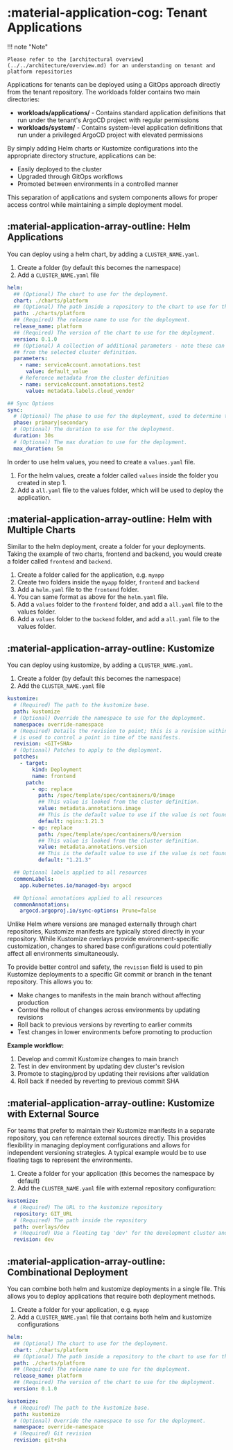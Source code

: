 # :material-application-cog: Tenant Applications

!!! note "Note"

    Please refer to the [architectural overview](../../architecture/overview.md) for an understanding on tenant and platform repositories

Applications for tenants can be deployed using a GitOps approach directly from the tenant repository. The workloads folder contains two main directories:

- **workloads/applications/** - Contains standard application definitions that run under the tenant's ArgoCD project with regular permissions
- **workloads/system/** - Contains system-level application definitions that run under a privileged ArgoCD project with elevated permissions

By simply adding Helm charts or Kustomize configurations into the appropriate directory structure, applications can be:

- Easily deployed to the cluster
- Upgraded through GitOps workflows
- Promoted between environments in a controlled manner

This separation of applications and system components allows for proper access control while maintaining a simple deployment model.

## :material-application-array-outline: Helm Applications

You can deploy using a helm chart, by adding a `CLUSTER_NAME.yaml`.

1. Create a folder (by default this becomes the namespace)
2. Add a `CLUSTER_NAME.yaml` file

```yaml
helm:
  ## (Optional) The chart to use for the deployment.
  chart: ./charts/platform
  ## (Optional) The path inside a repository to the chart to use for the deployment.
  path: ./charts/platform
  ## (Required) The release name to use for the deployment.
  release_name: platform
  ## (Required) The version of the chart to use for the deployment.
  version: 0.1.0
  ## (Optional) A collection of additional parameters - note these can reference metadata
  ## from the selected cluster definition.
  parameters:
    - name: serviceAccount.annotations.test
      value: default_value
    # Reference metadata from the cluster definition
    - name: serviceAccount.annotations.test2
      value: metadata.labels.cloud_vendor

## Sync Options
sync:
  # (Optional) The phase to use for the deployment, used to determine the order of the deployment.
  phase: primary|secondary
  # (Optional) The duration to use for the deployment.
  duration: 30s
  # (Optional) The max duration to use for the deployment.
  max_duration: 5m
```

In order to use helm values, you need to create a `values.yaml` file.

1. For the helm values, create a folder called `values` inside the folder you created in step 1.
2. Add a `all.yaml` file to the values folder, which will be used to deploy the application.

## :material-application-array-outline: Helm with Multiple Charts

Similar to the helm deployment, create a folder for your deployments. Taking the example of two charts, frontend and backend, you would create a folder called `frontend` and `backend`.

1. Create a folder called for the application, e.g. `myapp`
2. Create two folders inside the `myapp` folder, `frontend` and `backend`
3. Add a `helm.yaml` file to the `frontend` folder.
4. You can same format as above for the `helm.yaml` file.
5. Add a `values` folder to the `frontend` folder, and add a `all.yaml` file to the values folder.
6. Add a `values` folder to the `backend` folder, and add a `all.yaml` file to the values folder.

## :material-application-array-outline: Kustomize

You can deploy using kustomize, by adding a `CLUSTER_NAME.yaml`.

1. Create a folder (by default this becomes the namespace)
2. Add the `CLUSTER_NAME.yaml` file

```yaml
kustomize:
  # (Required) The path to the kustomize base.
  path: kustomize
  # (Optional) Override the namespace to use for the deployment.
  namespace: override-namespace
  # (Required) Details the revision to point; this is a revision within those repository and
  # is used to control a point in time of the manifests.
  revision: <GIT+SHA>
  # (Optional) Patches to apply to the deployment.
  patches:
    - target:
        kind: Deployment
        name: frontend
      patch:
        - op: replace
          path: /spec/template/spec/containers/0/image
          ## This value is looked from the cluster definition.
          value: metadata.annotations.image
          ## This is the default value to use if the value is not found.
          default: nginx:1.21.3
        - op: replace
          path: /spec/template/spec/containers/0/version
          ## This value is looked from the cluster definition.
          value: metadata.annotations.version
          ## This is the default value to use if the value is not found.
          default: "1.21.3"

  ## Optional labels applied to all resources
  commonLabels:
    app.kubernetes.io/managed-by: argocd

  ## Optional annotations applied to all resources
  commonAnnotations:
    argocd.argoproj.io/sync-options: Prune=false
```

Unlike Helm where versions are managed externally through chart repositories, Kustomize manifests are typically stored directly in your repository. While Kustomize overlays provide environment-specific customization, changes to shared base configurations could potentially affect all environments simultaneously.

To provide better control and safety, the `revision` field is used to pin Kustomize deployments to a specific Git commit or branch in the tenant repository. This allows you to:

- Make changes to manifests in the main branch without affecting production
- Control the rollout of changes across environments by updating revisions
- Roll back to previous versions by reverting to earlier commits
- Test changes in lower environments before promoting to production

**Example workflow:**

1. Develop and commit Kustomize changes to main branch
2. Test in dev environment by updating dev cluster's revision
3. Promote to staging/prod by updating their revisions after validation
4. Roll back if needed by reverting to previous commit SHA

## :material-application-array-outline: Kustomize with External Source

For teams that prefer to maintain their Kustomize manifests in a separate repository, you can reference external sources directly. This provides flexibility in managing deployment configurations and allows for independent versioning strategies. A typical example would be to use floating tags to represent the environments.

1. Create a folder for your application (this becomes the namespace by default)
2. Add the `CLUSTER_NAME.yaml` file with external repository configuration:

```yaml
kustomize:
  # (Required) The URL to the kustomize repository
  repository: GIT_URL
  # (Required) The path inside the repository
  path: overlays/dev
  # (Required) Use a floating tag 'dev' for the development cluster and similar for the prod
  revision: dev
```

## :material-application-array-outline: Combinational Deployment

You can combine both helm and kustomize deployments in a single file. This allows you to deploy applications that require both deployment methods.

1. Create a folder for your application, e.g. `myapp`
2. Add a `CLUSTER_NAME.yaml` file that contains both helm and kustomize configurations

```yaml
helm:
  ## (Optional) The chart to use for the deployment.
  chart: ./charts/platform
  ## (Optional) The path inside a repository to the chart to use for the deployment.
  path: ./charts/platform
  ## (Required) The release name to use for the deployment.
  release_name: platform
  ## (Required) The version of the chart to use for the deployment.
  version: 0.1.0

kustomize:
  # (Required) The path to the kustomize base.
  path: kustomize
  # (Optional) Override the namespace to use for the deployment.
  namespace: override-namespace
  # (Required) Git revision
  revision: git+sha
```
